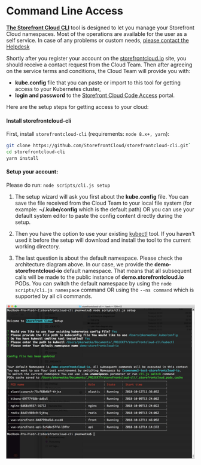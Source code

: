 # Command Line Access

[**The Storefront Cloud CLI**](https://github.com/StorefrontCloud/storefrontcloud-cli) tool is designed to let you manage your Storefront Cloud namespaces. Most of the operations are available for the user as a self service. In case of any problems or custom needs, <a href="mailto:support@storefrontcloud.io">please contact the Helpdesk</a>

Shortly after you register your account on the <a href="https://storefrontcloud.io">storefrontcloud.io</a> site, you should receive a contact request from the Cloud Team. Then after agreeing on the service terms and conditions, the Cloud Team will provide you with:

- **kube.config** file that you can paste or import to this tool for getting access to your Kubernetes cluster,
- **login and password** to the <a href="https://code.storefrontcloud.io">Storefront Cloud Code Access</a> portal.

Here are the setup steps for getting access to your cloud:

#### Install storefrontcloud-cli
First, install `storefrontcloud-cli` (requirements: `node 8.x+, yarn`):

```bash
git clone https://github.com/StorefrontCloud/storefrontcloud-cli.git`
cd storefrontcloud-cli
yarn install
```

#### Setup your account:

Please do run:
`node scripts/cli.js setup`

1. The setup wizard will ask you first about the **kube.config** file. You can save the file received from the Cloud Team to your local file system (for example: **~/.kube/config** which is the default path) OR you can use your default system editor to paste the config content directly during the setup.

2. Then you have the option to use your existing <a href="https://kubernetes.io/docs/tasks/tools/install-kubectl/">kubectl</a> tool. If you haven't used it before the setup will download and install the tool to the current working directory.

3. The last question is about the default namespace. Please check the architecture diagram above. In our case, we provide the **demo-storefrontcloud-io** default namespace. That means that all subsequent calls will be made to the public instance of **demo.storefrontcloud.io** PODs. You can switch the default namespace by using the `node scripts/cli.js namespace` command OR using the `--ns command` which is supported by all cli commands.

<img src="/doc/setup.jpg" />


